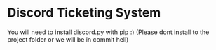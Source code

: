 # Discord Ticketing System

You will need to install discord.py with pip :) (Please dont install to the project folder or we will be in commit hell)